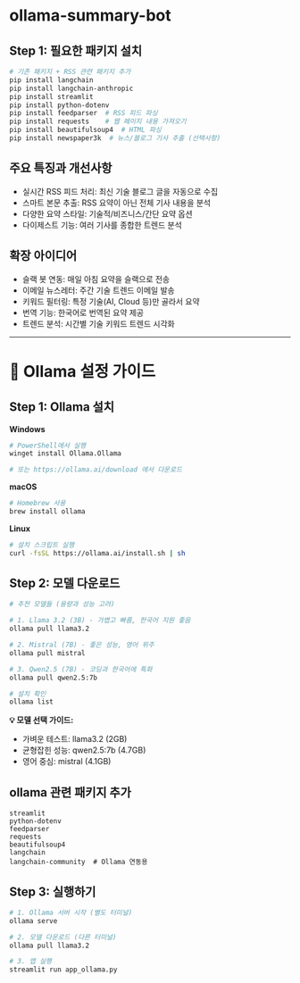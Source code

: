 # ollama-summary-bot

## Step 1: 필요한 패키지 설치

```bash
# 기존 패키지 + RSS 관련 패키지 추가
pip install langchain
pip install langchain-anthropic
pip install streamlit
pip install python-dotenv
pip install feedparser  # RSS 피드 파싱
pip install requests    # 웹 페이지 내용 가져오기
pip install beautifulsoup4  # HTML 파싱
pip install newspaper3k  # 뉴스/블로그 기사 추출 (선택사항)
```

## 주요 특징과 개선사항

- 실시간 RSS 피드 처리: 최신 기술 블로그 글을 자동으로 수집
- 스마트 본문 추출: RSS 요약이 아닌 전체 기사 내용을 분석
- 다양한 요약 스타일: 기술적/비즈니스/간단 요약 옵션
- 다이제스트 기능: 여러 기사를 종합한 트렌드 분석

## 확장 아이디어

- 슬랙 봇 연동: 매일 아침 요약을 슬랙으로 전송
- 이메일 뉴스레터: 주간 기술 트렌드 이메일 발송
- 키워드 필터링: 특정 기술(AI, Cloud 등)만 골라서 요약
- 번역 기능: 한국어로 번역된 요약 제공
- 트렌드 분석: 시간별 기술 키워드 트렌드 시각화

---

# 🦙 Ollama 설정 가이드

## Step 1: Ollama 설치

**Windows**
```bash
# PowerShell에서 실행
winget install Ollama.Ollama

# 또는 https://ollama.ai/download 에서 다운로드
```

**macOS**
```bash
# Homebrew 사용
brew install ollama
```

**Linux**
```bash
# 설치 스크립트 실행
curl -fsSL https://ollama.ai/install.sh | sh
```

## Step 2: 모델 다운로드

```bash
# 추천 모델들 (용량과 성능 고려)

# 1. Llama 3.2 (3B) - 가볍고 빠름, 한국어 지원 좋음
ollama pull llama3.2

# 2. Mistral (7B) - 좋은 성능, 영어 위주
ollama pull mistral

# 3. Qwen2.5 (7B) - 코딩과 한국어에 특화
ollama pull qwen2.5:7b

# 설치 확인
ollama list
```

**💡 모델 선택 가이드:**

- 가벼운 테스트: llama3.2 (2GB)
- 균형잡힌 성능: qwen2.5:7b (4.7GB)
- 영어 중심: mistral (4.1GB)

## ollama 관련 패키지 추가
```
streamlit
python-dotenv
feedparser
requests
beautifulsoup4
langchain
langchain-community  # Ollama 연동용
```

## Step 3: 실행하기

```bash
# 1. Ollama 서버 시작 (별도 터미널)
ollama serve

# 2. 모델 다운로드 (다른 터미널)
ollama pull llama3.2

# 3. 앱 실행
streamlit run app_ollama.py
```